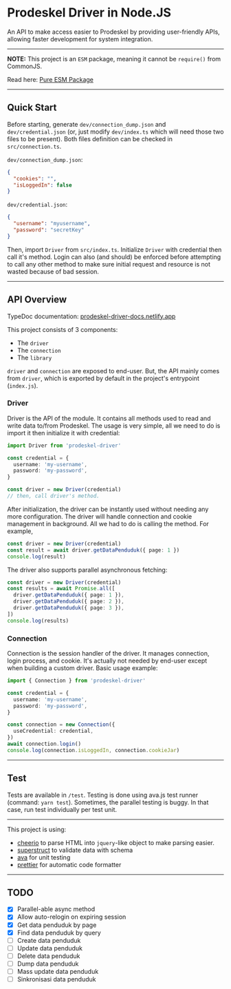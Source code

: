 # Prodeskel Driver in Node.JS

An API to make access easier to Prodeskel by providing user-friendly APIs, allowing faster development for system integration.

---

**NOTE:** This project is an `ESM` package, meaning it cannot be `require()` from CommonJS.

Read here: [Pure ESM Package](https://gist.github.com/sindresorhus/a39789f98801d908bbc7ff3ecc99d99c)

---

## Quick Start

Before starting, generate `dev/connection_dump.json` and `dev/credential.json`
(or, just modify `dev/index.ts` which will need those two files to be present).
Both files definition can be checked in `src/connection.ts`.

`dev/connection_dump.json`:

```json
{
  "cookies": "",
  "isLoggedIn": false
}
```

`dev/credential.json`:

```json
{
  "username": "myusername",
  "password": "secretKey"
}
```

Then, import `Driver` from `src/index.ts`. Initialize `Driver` with credential
then call it's method. Login can also (and should) be enforced before attempting
to call any other method to make sure initial request and resource is not wasted
because of bad session.

---

## API Overview

TypeDoc documentation: [prodeskel-driver-docs.netlify.app](https://prodeskel-driver-docs.netlify.app/)

This project consists of 3 components:

- The `driver`
- The `connection`
- The `library`

`driver` and `connection` are exposed to end-user. But, the API mainly comes from `driver`, which is exported by default in the project's entrypoint (`index.js`).

### Driver

Driver is the API of the module. It contains all methods used to read and write data to/from Prodeskel. The usage is very simple, all we need to do is import it then initialize it with credential:

```ts
import Driver from 'prodeskel-driver'

const credential = {
  username: 'my-username',
  password: 'my-password',
}

const driver = new Driver(credential)
// then, call driver's method.
```

After initialization, the driver can be instantly used without needing any more configuration. The driver will handle connection and cookie management in background. All we had to do is calling the method. For example,

```ts
const driver = new Driver(credential)
const result = await driver.getDataPenduduk({ page: 1 })
console.log(result)
```

The driver also supports parallel asynchronous fetching:

```ts
const driver = new Driver(credential)
const results = await Promise.all([
  driver.getDataPenduduk({ page: 1 }),
  driver.getDataPenduduk({ page: 2 }),
  driver.getDataPenduduk({ page: 3 }),
])
console.log(results)
```

### Connection

Connection is the session handler of the driver. It manages connection, login process, and cookie. It's actually not needed by end-user except when building a custom driver. Basic usage example:

```ts
import { Connection } from 'prodeskel-driver'

const credential = {
  username: 'my-username',
  password: 'my-password',
}

const connection = new Connection({
  useCredential: credential,
})
await connection.login()
console.log(connection.isLoggedIn, connection.cookieJar)
```

---

## Test

Tests are available in `/test`. Testing is done using ava.js test runner (command: `yarn test`). Sometimes, the parallel testing is buggy. In that case, run test individually per test unit.

---

This project is using:

- [cheerio](https://cheerio.js.org/) to parse HTML into `jquery`-like object to make parsing easier.
- [superstruct](https://github.com/ianstormtaylor/superstruct/) to validate data with schema
- [ava](https://github.com/avajs/ava) for unit testing
- [prettier](https://prettier.io/) for automatic code formatter

---

## TODO

- [x] Parallel-able async method
- [x] Allow auto-relogin on expiring session
- [x] Get data penduduk by page
- [x] Find data penduduk by query
- [ ] Create data penduduk
- [ ] Update data penduduk
- [ ] Delete data penduduk
- [ ] Dump data penduduk
- [ ] Mass update data penduduk
- [ ] Sinkronisasi data penduduk
